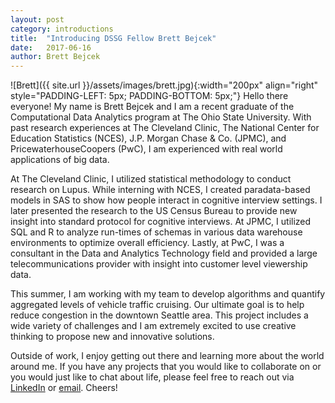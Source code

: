 ```yaml
---
layout: post
category: introductions
title:  "Introducing DSSG Fellow Brett Bejcek"
date:   2017-06-16
author: Brett Bejcek
---
```

![Brett]({{ site.url }}/assets/images/brett.jpg){:width="200px" align="right" style="PADDING-LEFT: 5px; PADDING-BOTTOM: 5px;"}
Hello there everyone! My name is Brett Bejcek and I am a recent graduate of the Computational Data Analytics program at The Ohio State University. With past research experiences at The Cleveland Clinic, The National Center for Education Statistics (NCES), J.P. Morgan Chase & Co. (JPMC), and PricewaterhouseCoopers (PwC), I am experienced with real world applications of big data. 

At The Cleveland Clinic, I utilized statistical methodology to conduct research on Lupus. While interning with NCES, I created paradata-based models in SAS to show how people interact in cognitive interview settings. I later presented the research to the US Census Bureau to provide new insight into standard protocol for cognitive interviews. At JPMC, I utilized SQL and R to analyze run-times of schemas in various data warehouse environments to optimize overall efficiency. Lastly, at PwC, I was a consultant in the Data and Analytics Technology field and provided a large telecommunications provider with insight into customer level viewership data.

This summer, I am working with my team to develop algorithms and quantify aggregated levels of vehicle traffic cruising. Our ultimate goal is to help reduce congestion in the downtown Seattle area. This project includes a wide variety of challenges and I am extremely excited to use creative thinking to propose new and innovative solutions. 

Outside of work, I enjoy getting out there and learning more about the world around me. If you have any projects that you would like to collaborate on or you would just like to chat about life, please feel free to reach out via [LinkedIn](https://www.linkedin.com/in/brettbejcek/) or [email](mailto:bejcek.2@osu.edu). Cheers!
